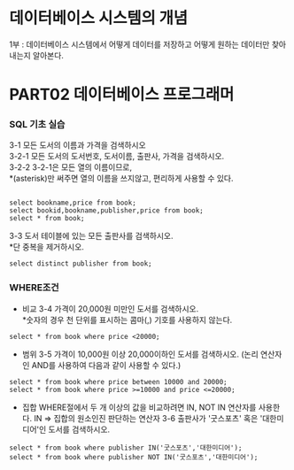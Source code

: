 # 데이터베이스 시스템의 개념

1부 : 데이터베이스 시스템에서 어떻게 데이터를 저장하고 어떻게 원하는 데이터만 찾아내는지 알아본다.

# PART02 데이터베이스 프로그래머

### SQL 기초 실습

3-1 모든 도서의 이름과 가격을 검색하시오
<br>
3-2-1 모든 도서의 도서번호, 도서이름, 출판사, 가격을 검색하시오.
<br>
3-2-2 3-2-1은 모든 열의 이름이므로,
<br>
\*(asterisk)만 써주면 열의 이름을 쓰지않고, 편리하게 사용할 수 있다.

```

select bookname,price from book;
select bookid,bookname,publisher,price from book;
select * from book;

```

3-3 도서 테이블에 있는 모든 출판사를 검색하시오.
<br> \*단 중복을 제거하시오.

```
select distinct publisher from book;
```

### WHERE조건

- 비교
  3-4 가격이 20,000원 미만인 도서를 검색하시오.
  <br> \*숫자의 경우 천 단위를 표시하는 콤마(,) 기호를 사용하지 않는다.

```
select * from book where price <20000;
```

- 범위
  3-5 가격이 10,000원 이상 20,000이하인 도서를 검색하시오.
  (논리 연산자인 AND를 사용하여 다음과 같이 사용할 수 있다.)

```
select * from book where price between 10000 and 20000;
select * from book where price >=10000 and price <=20000;

```

- 집합
  WHERE절에서 두 개 이상의 값을 비교하려면 IN, NOT IN 연산자를 사용한다.
  IN => 집합의 원소인진 판단하는 연산자
  3-6 출판사가 '굿스포츠' 혹은 '대한미디어'인 도서를 검색하시오.

```
select * from book where publisher IN('굿스포츠','대한미디어');
select * from book where publisher NOT IN('굿스포츠','대한미디어');
```

